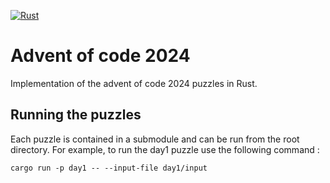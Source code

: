 [![Rust](https://github.com/tylp/advent-of-code-2024/actions/workflows/rust.yml/badge.svg)](https://github.com/tylp/advent-of-code-2024/actions/workflows/rust.yml)
# Advent of code 2024

Implementation of the advent of code 2024 puzzles in Rust.

## Running the puzzles

Each puzzle is contained in a submodule and can be run from the root directory.
For example, to run the day1 puzzle use the following command :

`cargo run -p day1 -- --input-file day1/input`
